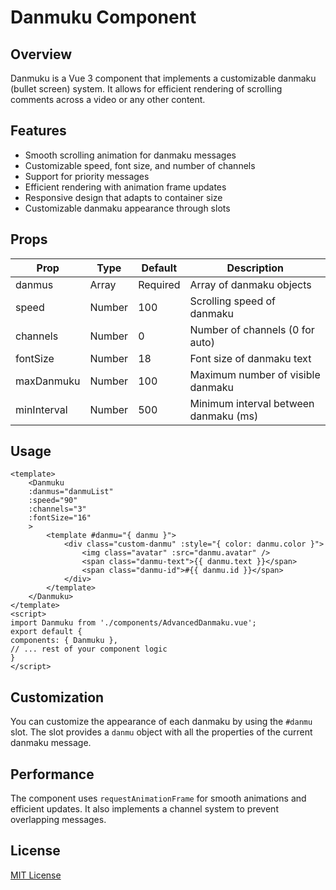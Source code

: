 # Danmuku Component

## Overview

Danmuku is a Vue 3 component that implements a customizable danmaku (bullet screen) system. It allows for efficient rendering of scrolling comments across a video or any other content.

## Features

- Smooth scrolling animation for danmaku messages
- Customizable speed, font size, and number of channels
- Support for priority messages
- Efficient rendering with animation frame updates
- Responsive design that adapts to container size
- Customizable danmaku appearance through slots

## Props

| Prop | Type | Default | Description |
|------|------|---------|-------------|
| danmus | Array | Required | Array of danmaku objects |
| speed | Number | 100 | Scrolling speed of danmaku |
| channels | Number | 0 | Number of channels (0 for auto) |
| fontSize | Number | 18 | Font size of danmaku text |
| maxDanmuku | Number | 100 | Maximum number of visible danmaku |
| minInterval | Number | 500 | Minimum interval between danmaku (ms) |

## Usage
```vue
<template>
    <Danmuku
    :danmus="danmuList"
    :speed="90"
    :channels="3"
    :fontSize="16"
    >
        <template #danmu="{ danmu }">
            <div class="custom-danmu" :style="{ color: danmu.color }">
                <img class="avatar" :src="danmu.avatar" />
                <span class="danmu-text">{{ danmu.text }}</span>
                <span class="danmu-id">#{{ danmu.id }}</span>
            </div>
        </template>
    </Danmuku>
</template>
<script>
import Danmuku from './components/AdvancedDanmaku.vue';
export default {
components: { Danmuku },
// ... rest of your component logic
}
</script>
```
## Customization

You can customize the appearance of each danmaku by using the `#danmu` slot. The slot provides a `danmu` object with all the properties of the current danmaku message.

## Performance

The component uses `requestAnimationFrame` for smooth animations and efficient updates. It also implements a channel system to prevent overlapping messages.

## License

[MIT License](LICENSE)
